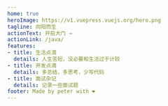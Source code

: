 ```yaml
---
home: true
heroImage: https://v1.vuepress.vuejs.org/hero.png
tagline: 向阳而生
actionText: 开启大门 →
actionLink: /java/
features:
- title: 生活点滴
  details: 人生苦短，没必要和生活过于计较
- title: 开发点滴
  details: 多总结，多思考，少写代码
- title: 面试杂记
  details: 记录一些面试题
footer: Made by peter with ❤️
---
```

